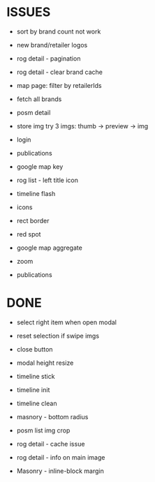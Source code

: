 # ISSUES
- sort by brand count not work
- new brand/retailer logos
- rog detail - pagination
- rog detail - clear brand cache
- map page: filter by retailerIds
- fetch all brands
- posm detail
- store img try 3 imgs: thumb -> preview -> img
- login
- publications
- google map key

- rog list - left title icon
- timeline flash
- icons
- rect border
- red spot
- google map aggregate
- zoom
- publications

# DONE
- select right item when open modal
- reset selection if swipe imgs
- close button
- modal height resize
- timeline stick

- timeline init
- timeline clean
- masnory - bottom radius
- posm list img crop
- rog detail - cache issue
- rog detail - info on main image
- Masonry - inline-block margin
